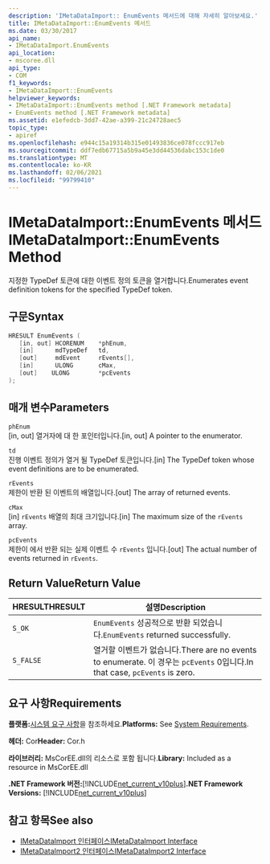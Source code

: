 ```yaml
---
description: 'IMetaDataImport:: EnumEvents 메서드에 대해 자세히 알아보세요.'
title: IMetaDataImport::EnumEvents 메서드
ms.date: 03/30/2017
api_name:
- IMetaDataImport.EnumEvents
api_location:
- mscoree.dll
api_type:
- COM
f1_keywords:
- IMetaDataImport::EnumEvents
helpviewer_keywords:
- IMetaDataImport::EnumEvents method [.NET Framework metadata]
- EnumEvents method [.NET Framework metadata]
ms.assetid: e1efedcb-3dd7-42ae-a399-21c24728aec5
topic_type:
- apiref
ms.openlocfilehash: e944c15a19314b315e01493836ce078fccc917eb
ms.sourcegitcommit: ddf7edb67715a5b9a45e3dd44536dabc153c1de0
ms.translationtype: MT
ms.contentlocale: ko-KR
ms.lasthandoff: 02/06/2021
ms.locfileid: "99799410"
---
```

# <a name="imetadataimportenumevents-method"></a><span data-ttu-id="75779-103">IMetaDataImport::EnumEvents 메서드</span><span class="sxs-lookup"><span data-stu-id="75779-103">IMetaDataImport::EnumEvents Method</span></span>

<span data-ttu-id="75779-104">지정한 TypeDef 토큰에 대한 이벤트 정의 토큰을 열거합니다.</span><span class="sxs-lookup"><span data-stu-id="75779-104">Enumerates event definition tokens for the specified TypeDef token.</span></span>  
  
## <a name="syntax"></a><span data-ttu-id="75779-105">구문</span><span class="sxs-lookup"><span data-stu-id="75779-105">Syntax</span></span>  
  
```cpp  
HRESULT EnumEvents (
   [in, out] HCORENUM    *phEnum,
   [in]      mdTypeDef   td,
   [out]     mdEvent     rEvents[],
   [in]      ULONG       cMax,  
   [out]    ULONG        *pcEvents  
);  
```  
  
## <a name="parameters"></a><span data-ttu-id="75779-106">매개 변수</span><span class="sxs-lookup"><span data-stu-id="75779-106">Parameters</span></span>  

 `phEnum`  
 <span data-ttu-id="75779-107">[in, out] 열거자에 대 한 포인터입니다.</span><span class="sxs-lookup"><span data-stu-id="75779-107">[in, out] A pointer to the enumerator.</span></span>  
  
 `td`  
 <span data-ttu-id="75779-108">진행 이벤트 정의가 열거 될 TypeDef 토큰입니다.</span><span class="sxs-lookup"><span data-stu-id="75779-108">[in] The TypeDef token whose event definitions are to be enumerated.</span></span>  
  
 `rEvents`  
 <span data-ttu-id="75779-109">제한이 반환 된 이벤트의 배열입니다.</span><span class="sxs-lookup"><span data-stu-id="75779-109">[out] The array of returned events.</span></span>  
  
 `cMax`  
 <span data-ttu-id="75779-110">[in] `rEvents` 배열의 최대 크기입니다.</span><span class="sxs-lookup"><span data-stu-id="75779-110">[in] The maximum size of the `rEvents` array.</span></span>  
  
 `pcEvents`  
 <span data-ttu-id="75779-111">제한이 에서 반환 되는 실제 이벤트 수 `rEvents` 입니다.</span><span class="sxs-lookup"><span data-stu-id="75779-111">[out] The actual number of events returned in `rEvents`.</span></span>  
  
## <a name="return-value"></a><span data-ttu-id="75779-112">Return Value</span><span class="sxs-lookup"><span data-stu-id="75779-112">Return Value</span></span>  
  
|<span data-ttu-id="75779-113">HRESULT</span><span class="sxs-lookup"><span data-stu-id="75779-113">HRESULT</span></span>|<span data-ttu-id="75779-114">설명</span><span class="sxs-lookup"><span data-stu-id="75779-114">Description</span></span>|  
|-------------|-----------------|  
|`S_OK`|<span data-ttu-id="75779-115">`EnumEvents` 성공적으로 반환 되었습니다.</span><span class="sxs-lookup"><span data-stu-id="75779-115">`EnumEvents` returned successfully.</span></span>|  
|`S_FALSE`|<span data-ttu-id="75779-116">열거할 이벤트가 없습니다.</span><span class="sxs-lookup"><span data-stu-id="75779-116">There are no events to enumerate.</span></span> <span data-ttu-id="75779-117">이 경우는 `pcEvents` 0입니다.</span><span class="sxs-lookup"><span data-stu-id="75779-117">In that case, `pcEvents` is zero.</span></span>|  
  
## <a name="requirements"></a><span data-ttu-id="75779-118">요구 사항</span><span class="sxs-lookup"><span data-stu-id="75779-118">Requirements</span></span>  

 <span data-ttu-id="75779-119">**플랫폼:**[시스템 요구 사항](../../get-started/system-requirements.md)을 참조하세요.</span><span class="sxs-lookup"><span data-stu-id="75779-119">**Platforms:** See [System Requirements](../../get-started/system-requirements.md).</span></span>  
  
 <span data-ttu-id="75779-120">**헤더:** Cor</span><span class="sxs-lookup"><span data-stu-id="75779-120">**Header:** Cor.h</span></span>  
  
 <span data-ttu-id="75779-121">**라이브러리:** MsCorEE.dll의 리소스로 포함 됩니다.</span><span class="sxs-lookup"><span data-stu-id="75779-121">**Library:** Included as a resource in MsCorEE.dll</span></span>  
  
 <span data-ttu-id="75779-122">**.NET Framework 버전:**[!INCLUDE[net_current_v10plus](../../../../includes/net-current-v10plus-md.md)]</span><span class="sxs-lookup"><span data-stu-id="75779-122">**.NET Framework Versions:** [!INCLUDE[net_current_v10plus](../../../../includes/net-current-v10plus-md.md)]</span></span>  
  
## <a name="see-also"></a><span data-ttu-id="75779-123">참고 항목</span><span class="sxs-lookup"><span data-stu-id="75779-123">See also</span></span>

- [<span data-ttu-id="75779-124">IMetaDataImport 인터페이스</span><span class="sxs-lookup"><span data-stu-id="75779-124">IMetaDataImport Interface</span></span>](imetadataimport-interface.md)
- [<span data-ttu-id="75779-125">IMetaDataImport2 인터페이스</span><span class="sxs-lookup"><span data-stu-id="75779-125">IMetaDataImport2 Interface</span></span>](imetadataimport2-interface.md)
